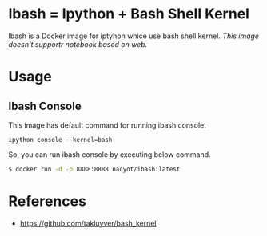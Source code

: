 # Ibash = Ipython + Bash Shell Kernel

Ibash is a Docker image for iptyhon whice use bash shell kernel. *This image doesn't supportr notebook based on web.*

# Usage

## Ibash Console

This image has default command for running ibash console.

```
ipython console --kernel=bash
```

So, you can run ibash console by executing below command.

```sh
$ docker run -d -p 8888:8888 nacyot/ibash:latest
```

# References

* https://github.com/takluyver/bash_kernel

